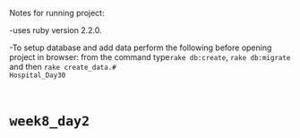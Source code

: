 Notes for running project:

-uses ruby version 2.2.0.

-To setup database and add data perform the following before opening project in browser:
from the command type<code>rake db:create</code>, <code>rake db:migrate</code> and then <code>rake create_data</data>.# Hospital_Day30
# week8_day2
